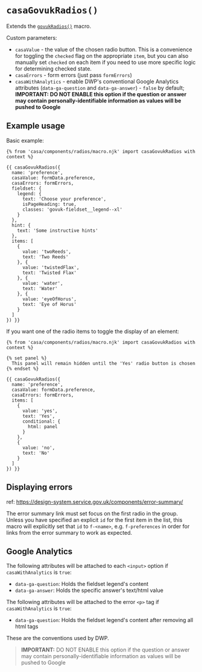 # `casaGovukRadios()`

Extends the [`govukRadios()`](https://design-system.service.gov.uk/components/radios/) macro.

Custom parameters:

* `casaValue` - the value of the chosen radio button. This is a convenience for toggling the `checked` flag on the appropriate `item`, but you can also manually set `checked` on each item if you need to use more specific logic for determining checked state.
* `casaErrors` - form errors (just pass `formErrors`)
* `casaWithAnalytics` - enable DWP's conventional Google Analytics attributes (`data-ga-question` and `data-ga-answer`) - `false` by default; **IMPORTANT: DO NOT ENABLE this option if the question or answer may contain personally-identifiable information as values will be pushed to Google**

## Example usage

Basic example:

```nunjucks
{% from 'casa/components/radios/macro.njk' import casaGovukRadios with context %}

{{ casaGovukRadios({
  name: 'preference',
  casaValue: formData.preference,
  casaErrors: formErrors,
  fieldset: {
    legend: {
      text: 'Choose your preference',
      isPageHeading: true,
      classes: 'govuk-fieldset__legend--xl'
    }
  },
  hint: {
    text: 'Some instructive hints'
  },
  items: [
    {
      value: 'twoReeds',
      text: 'Two Reeds'
    }, {
      value: 'twistedFlax',
      text: 'Twisted Flax'
    }, {
      value: 'water',
      text: 'Water'
    }, {
      value: 'eyeOfHorus',
      text: 'Eye of Horus'
    }
  ]
}) }}
```

If you want one of the radio items to toggle the display of an element:

```nunjucks
{% from 'casa/components/radios/macro.njk' import casaGovukRadios with context %}

{% set panel %}
  This panel will remain hidden until the 'Yes' radio button is chosen
{% endset %}

{{ casaGovukRadios({
  name: 'preference',
  casaValue: formData.preference,
  casaErrors: formErrors,
  items: [
    {
      value: 'yes',
      text: 'Yes',
      conditional: {
        html: panel
      }
    },
    {
      value: 'no',
      text: 'No'
    }
  ]
}) }}
```

## Displaying errors

ref: <https://design-system.service.gov.uk/components/error-summary/>

The error summary link must set focus on the first radio in the group. Unless you have specified an explicit `id` for the first item in the list, this macro will explicitly set that `id` to `f-<name>`, e.g. `f-preferences` in order for links from the error summary to work as expected.

## Google Analytics

The following attributes will be attached to each `<input>` option if `casaWithAnalytics` is `true`:

* `data-ga-question`: Holds the fieldset legend's content
* `data-ga-answer`: Holds the specific answer's text/html value

The following attributes will be attached to the error `<p>` tag if `casaWithAnalytics` is `true`:

* `data-ga-question`: Holds the fieldset legend's content after removing all html tags

These are the conventions used by DWP.

> **IMPORTANT:** DO NOT ENABLE this option if the question or answer may contain personally-identifiable information as values will be pushed to Google
